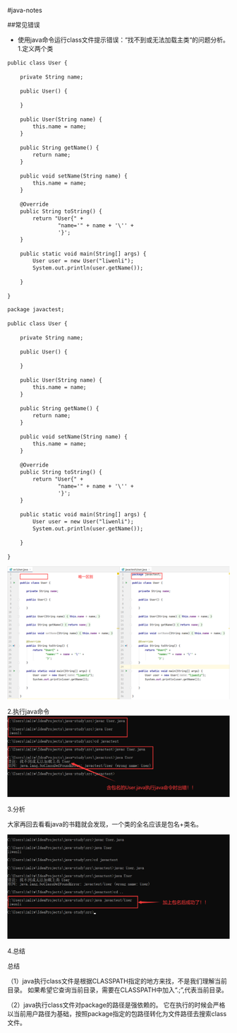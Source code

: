 #java-notes

##常见错误

* 使用java命令运行class文件提示错误：“找不到或无法加载主类“的问题分析。
1.定义两个类
```
public class User {

    private String name;

    public User() {

    }

    public User(String name) {
        this.name = name;
    }

    public String getName() {
        return name;
    }

    public void setName(String name) {
        this.name = name;
    }

    @Override
    public String toString() {
        return "User{" +
                "name='" + name + '\'' +
                '}';
    }

    public static void main(String[] args) {
        User user = new User("liwenli");
        System.out.println(user.getName());

    }

}

```
```
package javactest;

public class User {

    private String name;

    public User() {

    }

    public User(String name) {
        this.name = name;
    }

    public String getName() {
        return name;
    }

    public void setName(String name) {
        this.name = name;
    }

    @Override
    public String toString() {
        return "User{" +
                "name='" + name + '\'' +
                '}';
    }

    public static void main(String[] args) {
        User user = new User("liwenli");
        System.out.println(user.getName());

    }

}

```

![](./assets/java-notes-1604375076195.png)

2.执行java命令
![](./assets/java-notes-1604375545841.png)

3.分析

大家再回去看看java的书籍就会发现，一个类的全名应该是包名+类名。

![](./assets/java-notes-1604375782440.png)

4.总结

总结

（1）java执行class文件是根据CLASSPATH指定的地方来找，不是我们理解当前目录。
如果希望它查询当前目录，需要在CLASSPATH中加入“.;”,代表当前目录。

（2）java执行class文件对package的路径是强依赖的。
它在执行的时候会严格以当前用户路径为基础，按照package指定的包路径转化为文件路径去搜索class文件。